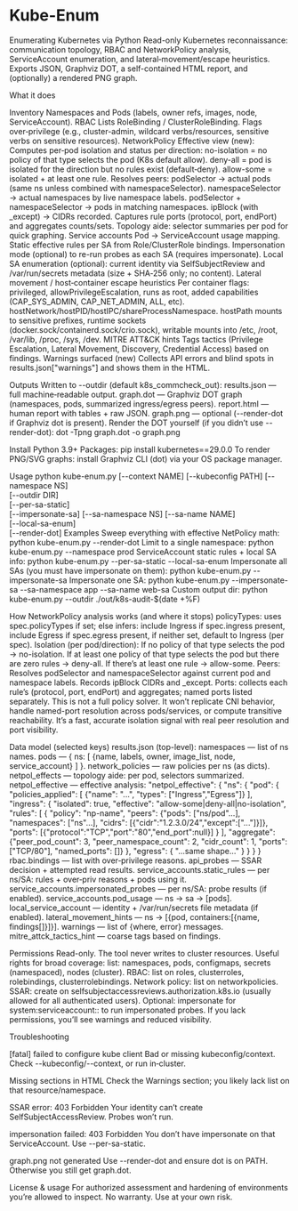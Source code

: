# Kube-Enum
Enumerating Kubernetes via Python
Read-only Kubernetes reconnaissance: communication topology, RBAC and NetworkPolicy analysis, ServiceAccount enumeration, and lateral‑movement/escape heuristics. Exports JSON, Graphviz DOT, a self-contained HTML report, and (optionally) a rendered PNG graph.

What it does

Inventory
Namespaces and Pods (labels, owner refs, images, node, ServiceAccount).
RBAC
Lists RoleBinding / ClusterRoleBinding.
Flags over‑privilege (e.g., cluster-admin, wildcard verbs/resources, sensitive verbs on sensitive resources).
NetworkPolicy
  Effective view (new):
    Computes per‑pod isolation and status per direction:
    no-isolation = no policy of that type selects the pod (K8s default allow).
    deny-all = pod is isolated for the direction but no rules exist (default‑deny).
    allow-some = isolated + at least one rule.
  Resolves peers:
    podSelector → actual pods (same ns unless combined with namespaceSelector).
    namespaceSelector → actual namespaces by live namespace labels.
    podSelector + namespaceSelector → pods in matching namespaces.
    ipBlock (with _except) → CIDRs recorded.
  Captures rule ports (protocol, port, endPort) and aggregates counts/sets.
  Topology aide: selector summaries per pod for quick graphing.
Service accounts
  Pod → ServiceAccount usage mapping.
  Static effective rules per SA from Role/ClusterRole bindings.
  Impersonation mode (optional) to re-run probes as each SA (requires impersonate).
  Local SA enumeration (optional): current identity via SelfSubjectReview and /var/run/secrets metadata (size + SHA‑256 only; no content).
Lateral movement / host‑container escape heuristics
  Per container flags: privileged, allowPrivilegeEscalation, runs as root, added capabilities (CAP_SYS_ADMIN, CAP_NET_ADMIN, ALL, etc).
  hostNetwork/hostPID/hostIPC/shareProcessNamespace.
  hostPath mounts to sensitive prefixes, runtime sockets (docker.sock/containerd.sock/crio.sock), writable mounts into /etc, /root, /var/lib, /proc, /sys, /dev.
MITRE ATT&CK hints
  Tags tactics (Privilege Escalation, Lateral Movement, Discovery, Credential Access) based on findings.
Warnings surfaced (new)
  Collects API errors and blind spots in results.json["warnings"] and shows them in the HTML.

Outputs
Written to --outdir (default k8s_commcheck_out):
  results.json — full machine‑readable output.
  graph.dot — Graphviz DOT graph (namespaces, pods, summarized ingress/egress peers).
  report.html — human report with tables + raw JSON.
  graph.png — optional (--render-dot if Graphviz dot is present).
Render the DOT yourself (if you didn’t use --render-dot):
  dot -Tpng graph.dot -o graph.png

Install
  Python 3.9+
  Packages:
    pip install kubernetes==29.0.0
  To render PNG/SVG graphs: install Graphviz CLI (dot) via your OS package manager.

Usage
  python kube-enum.py [--context NAME] [--kubeconfig PATH] [--namespace NS] \
  [--outdir DIR] \
  [--per-sa-static] \
  [--impersonate-sa] [--sa-namespace NS] [--sa-name NAME] \
  [--local-sa-enum] \
  [--render-dot]
Examples
Sweep everything with effective NetPolicy math:
  python kube-enum.py --render-dot
Limit to a single namespace:
  python kube-enum.py --namespace prod
ServiceAccount static rules + local SA info:
  python kube-enum.py --per-sa-static --local-sa-enum
Impersonate all SAs (you must have impersonate on them):
  python kube-enum.py --impersonate-sa
Impersonate one SA:
  python kube-enum.py --impersonate-sa --sa-namespace app --sa-name web-sa
Custom output dir:
  python kube-enum.py --outdir ./out/k8s-audit-$(date +%F)

How NetworkPolicy analysis works (and where it stops)
  policyTypes: uses spec.policyTypes if set; else infers:
    include Ingress if spec.ingress present,
    include Egress if spec.egress present,
    if neither set, default to Ingress (per spec).
  Isolation (per pod/direction):
    If no policy of that type selects the pod → no-isolation.
    If at least one policy of that type selects the pod but there are zero rules → deny-all.
    If there’s at least one rule → allow-some.
  Peers:
    Resolves podSelector and namespaceSelector against current pod and namespace labels.
    Records ipBlock CIDRs and _except.
  Ports: collects each rule’s (protocol, port, endPort) and aggregates; named ports listed separately.
This is not a full policy solver. It won’t replicate CNI behavior, handle named-port resolution across pods/services, or compute transitive reachability. It’s a fast, accurate isolation signal with real peer resolution and port visibility.

Data model (selected keys)
  results.json (top-level):
    namespaces — list of ns names.
    pods — { ns: [ {name, labels, owner, image_list, node, service_account} ] }.
    network_policies — raw policies per ns (as dicts).
    netpol_effects — topology aide: per pod, selectors summarized.
    netpol_effective — effective analysis:
                "netpol_effective": {
              "ns": {
                "pod": {
                  "policies_applied": [ {"name": "...", "types": ["Ingress","Egress"]} ],
                  "ingress": {
                    "isolated": true,
                    "effective": "allow-some|deny-all|no-isolation",
                    "rules": [
                      {
                        "policy": "np-name",
                        "peers": {"pods": ["ns/pod"...], "namespaces": ["ns"...], "cidrs": [{"cidr":"1.2.3.0/24","except":["..."]}]},
                        "ports": [{"protocol":"TCP","port":"80","end_port":null}]
                      }
                    ],
                    "aggregate": {"peer_pod_count": 3, "peer_namespace_count": 2, "cidr_count": 1, "ports": ["TCP/80"], "named_ports": []}
                  },
                  "egress": { "...same shape..." }
                }
              }
            }
rbac.bindings — list with over‑privilege reasons.
api_probes — SSAR decision + attempted read results.
service_accounts.static_rules — per ns/SA: rules + over‑priv reasons + pods using it.
service_accounts.impersonated_probes — per ns/SA: probe results (if enabled).
service_accounts.pod_usage — ns → sa → [pods].
local_service_account — identity + /var/run/secrets file metadata (if enabled).
lateral_movement_hints — ns → [{pod, containers:[{name, findings[]}]}].
warnings — list of {where, error} messages.
mitre_attck_tactics_hint — coarse tags based on findings.

Permissions
  Read-only. The tool never writes to cluster resources.
  Useful rights for broad coverage:
    list: namespaces, pods, configmaps, secrets (namespaced), nodes (cluster).
    RBAC: list on roles, clusterroles, rolebindings, clusterrolebindings.
    Network policy: list on networkpolicies.
    SSAR: create on selfsubjectaccessreviews.authorization.k8s.io (usually allowed for all authenticated users).
    Optional: impersonate for system:serviceaccount:<ns>:<name> to run impersonated probes.
  If you lack permissions, you’ll see warnings and reduced visibility.

Troubleshooting
  
  [fatal] failed to configure kube client
  Bad or missing kubeconfig/context. Check --kubeconfig/--context, or run in‑cluster.
  
  Missing sections in HTML
  Check the Warnings section; you likely lack list on that resource/namespace.
  
  SSAR error: 403 Forbidden
  Your identity can’t create SelfSubjectAccessReview. Probes won’t run.
  
  impersonation failed: 403 Forbidden
  You don’t have impersonate on that ServiceAccount. Use --per-sa-static.
  
  graph.png not generated
  Use --render-dot and ensure dot is on PATH. Otherwise you still get graph.dot.  

License & usage
For authorized assessment and hardening of environments you’re allowed to inspect. No warranty. Use at your own risk.
